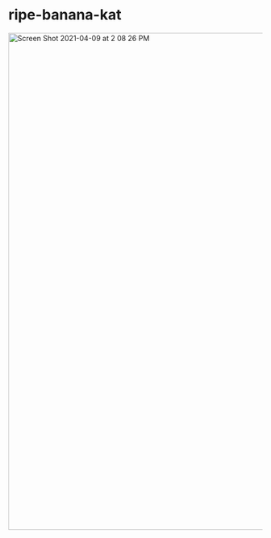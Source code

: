 # ripe-banana-kat

<img width="986" alt="Screen Shot 2021-04-09 at 2 08 26 PM" src="https://user-images.githubusercontent.com/74579728/114241126-8b0ef480-993d-11eb-85ac-ec8532f0b879.png">
